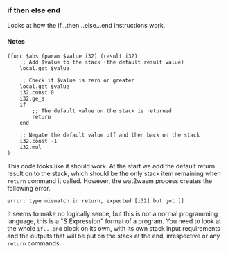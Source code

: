 ### if then else end

Looks at how the if...then...else...end instructions work.

#### Notes

```
(func $abs (param $value i32) (result i32)
    ;; Add $value to the stack (the default result value)
    local.get $value

    ;; Check if $value is zero or greater
    local.get $value
    i32.const 0
    i32.ge_s
    if
        ;; The default value on the stack is returned
        return
    end

    ;; Negate the default value off and then back on the stack
    i32.const -1
    i32.mul
)
```

This code looks like it should work. At the start we add the default return result on to the stack, which should be the only stack item remaining when `return` command it called. However, the wat2wasm process creates the following error.

```
error: type mismatch in return, expected [i32] but got []
```

It seems to make no logically sence, but this is not a normal programming language, this is a "S Expression" format of a program. You need to look at the whole `if...end` block on its own, with its own stack input requirements and the outputs that will be put on the stack at the end, irrespective or any `return` commands.
